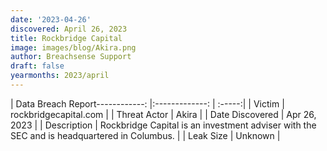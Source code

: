 ```yaml
---
date: '2023-04-26'
discovered: April 26, 2023
title: Rockbridge Capital
image: images/blog/Akira.png
author: Breachsense Support
draft: false
yearmonths: 2023/april
---
```


| Data Breach Report------------:     |:-------------:    | :-----:|
| Victim      | rockbridgecapital.com      | 
| Threat Actor      | Akira      | 
| Date Discovered      | Apr 26, 2023      | 
| Description      | Rockbridge Capital is an investment adviser with the SEC and is headquartered in Columbus.      | 
| Leak Size      | Unknown      | 

